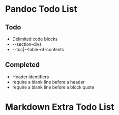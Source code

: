 # Pandoc Todo List

## Todo
* Delimited code blocks
* --section-divs
* --toc|--table-of-contents

## Completed
* Header identifiers
* require a blank line before a header
* require a blank line before a block quote

# Markdown Extra Todo List
